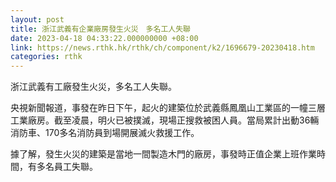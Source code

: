 ```yaml
---
layout: post
title: 浙江武義有企業廠房發生火災　多名工人失聯
date: 2023-04-18 04:33:22.000000000 +08:00
link: https://news.rthk.hk/rthk/ch/component/k2/1696679-20230418.htm
categories: rthk
---
```


浙江武義有工廠發生火災，多名工人失聯。

央視新聞報道，事發在昨日下午，起火的建築位於武義縣鳳凰山工業區的一幢三層工業廠房。截至凌晨，明火已被撲滅，現場正搜救被困人員。當局累計出動36輛消防車、170多名消防員到場開展滅火救援工作。

據了解，發生火災的建築是當地一間製造木門的廠房，事發時正值企業上班作業時間，有多名員工失聯。
